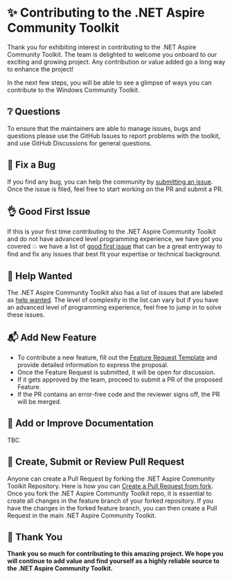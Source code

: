 # ✨ Contributing to the .NET Aspire Community Toolkit

Thank you for exhibiting interest in contributing to the .NET Aspire Community Toolkit. The team is delighted to welcome you onboard to our exciting and growing project. Any contribution or value added go a long way to enhance the project!

In the next few steps, you will be able to see a glimpse of ways you can contribute to the Windows Community Toolkit.

## ❔ Questions <a name="question"></a>

To ensure that the maintainers are able to manage issues, bugs and questions please use the GitHub Issues to report problems with the toolkit, and use GitHub Discussions for general questions.

## 🐛 Fix a Bug <a name="bug"></a>

If you find any bug, you can help the community by [submitting an issue](https://github.com/CommunityToolkit/Aspire/issues/new?template=bug_report.md&labels=bug+:bug:&title=[Bug]). Once the issue is filed, feel free to start working on the PR and submit a PR.

## 👌 Good First Issue <a name="issue"></a>

If this is your first time contributing to the .NET Aspire Community Toolkit and do not have advanced level programming experience, we have got you covered 💥 we have a list of [good first issue](https://github.com/CommunityToolkit/Aspire/labels/good%20first%20issue) that can be a great entryway to find and fix any issues that best fit your expertise or technical background.

## 🙋 Help Wanted <a name="help"></a>

The .NET Aspire Community Toolkit also has a list of issues that are labeled as [help wanted](https://github.com/CommunityToolkit/Aspire/labels/help%20wanted). The level of complexity in the list can vary but if you have an advanced level of programming experience, feel free to jump in to solve these issues.

## 📬 Add New Feature <a name="feature"></a>

-   To contribute a new feature, fill out the [Feature Request Template](https://github.com/CommunityToolkit/Aspire/issues/new?template=feature_request.md&labels=feature+request+:mailbox_with_mail:&title=[Feature]) and provide detailed information to express the proposal.
-   Once the Feature Request is submitted, it will be open for discussion.
-   If it gets approved by the team, proceed to submit a PR of the proposed Feature.
-   If the PR contains an error-free code and the reviewer signs off, the PR will be merged.

## 📝 Add or Improve Documentation <a name="docs"></a>

TBC

## 🚀 Create, Submit or Review Pull Request <a name="pr"></a>

Anyone can create a Pull Request by forking the .NET Aspire Community Toolkit Repository. Here is how you can [Create a Pull Request from fork](https://help.github.com/en/github/collaborating-with-issues-and-pull-requests/creating-a-pull-request-from-a-fork). Once you fork the .NET Aspire Community Toolkit repo, it is essential to create all changes in the feature branch of your forked repository. If you have the changes in the forked feature branch, you can then create a Pull Request in the main .NET Aspire Community Toolkit.

## 💙 Thank You

**Thank you so much for contributing to this amazing project. We hope you will continue to add value and find yourself as a highly reliable source to the .NET Aspire Community Toolkit.**
